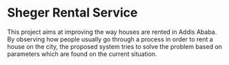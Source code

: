 # Sheger Rental Service

This project aims at improving the way houses are rented in Addis Ababa. By observing how people usually go through a process in order to rent a house on the city, the proposed system tries to solve the problem based on parameters which are found on the current situation.
